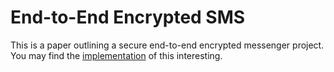# End-to-End Encrypted SMS
This is a paper outlining a secure end-to-end encrypted messenger project. You may find the [implementation](https://github.com/gabrieliUNC/End-to-End-Messenger-with-Sealed-Sender/tree/main) of this interesting.

